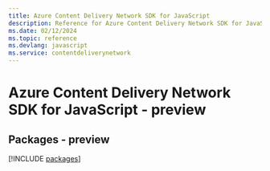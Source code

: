 ```yaml
---
title: Azure Content Delivery Network SDK for JavaScript
description: Reference for Azure Content Delivery Network SDK for JavaScript
ms.date: 02/12/2024
ms.topic: reference
ms.devlang: javascript
ms.service: contentdeliverynetwork
---
```

# Azure Content Delivery Network SDK for JavaScript - preview
## Packages - preview
[!INCLUDE [packages](content-delivery-network-index.md)]